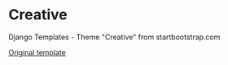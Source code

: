 # Creative
Django Templates - Theme "Creative" from startbootstrap.com

<a href="https://startbootstrap.com/previews/creative">Original template</a>